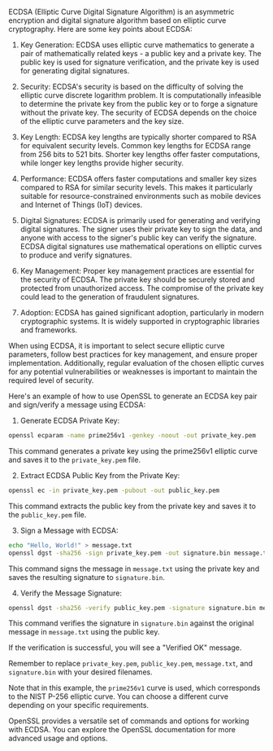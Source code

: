 ECDSA (Elliptic Curve Digital Signature Algorithm) is an asymmetric encryption and digital signature algorithm based on elliptic curve cryptography. Here are some key points about ECDSA:

1. Key Generation: ECDSA uses elliptic curve mathematics to generate a pair of mathematically related keys - a public key and a private key. The public key is used for signature verification, and the private key is used for generating digital signatures.

2. Security: ECDSA's security is based on the difficulty of solving the elliptic curve discrete logarithm problem. It is computationally infeasible to determine the private key from the public key or to forge a signature without the private key. The security of ECDSA depends on the choice of the elliptic curve parameters and the key size.

3. Key Length: ECDSA key lengths are typically shorter compared to RSA for equivalent security levels. Common key lengths for ECDSA range from 256 bits to 521 bits. Shorter key lengths offer faster computations, while longer key lengths provide higher security.

4. Performance: ECDSA offers faster computations and smaller key sizes compared to RSA for similar security levels. This makes it particularly suitable for resource-constrained environments such as mobile devices and Internet of Things (IoT) devices.

5. Digital Signatures: ECDSA is primarily used for generating and verifying digital signatures. The signer uses their private key to sign the data, and anyone with access to the signer's public key can verify the signature. ECDSA digital signatures use mathematical operations on elliptic curves to produce and verify signatures.

6. Key Management: Proper key management practices are essential for the security of ECDSA. The private key should be securely stored and protected from unauthorized access. The compromise of the private key could lead to the generation of fraudulent signatures.

7. Adoption: ECDSA has gained significant adoption, particularly in modern cryptographic systems. It is widely supported in cryptographic libraries and frameworks.

When using ECDSA, it is important to select secure elliptic curve parameters, follow best practices for key management, and ensure proper implementation. Additionally, regular evaluation of the chosen elliptic curves for any potential vulnerabilities or weaknesses is important to maintain the required level of security.

Here's an example of how to use OpenSSL to generate an ECDSA key pair and sign/verify a message using ECDSA:

1. Generate ECDSA Private Key:
```bash
openssl ecparam -name prime256v1 -genkey -noout -out private_key.pem
```
This command generates a private key using the prime256v1 elliptic curve and saves it to the `private_key.pem` file.

2. Extract ECDSA Public Key from the Private Key:
```bash
openssl ec -in private_key.pem -pubout -out public_key.pem
```
This command extracts the public key from the private key and saves it to the `public_key.pem` file.

3. Sign a Message with ECDSA:
```bash
echo "Hello, World!" > message.txt
openssl dgst -sha256 -sign private_key.pem -out signature.bin message.txt
```
This command signs the message in `message.txt` using the private key and saves the resulting signature to `signature.bin`.

4. Verify the Message Signature:
```bash
openssl dgst -sha256 -verify public_key.pem -signature signature.bin message.txt
```
This command verifies the signature in `signature.bin` against the original message in `message.txt` using the public key.

If the verification is successful, you will see a "Verified OK" message.

Remember to replace `private_key.pem`, `public_key.pem`, `message.txt`, and `signature.bin` with your desired filenames.

Note that in this example, the `prime256v1` curve is used, which corresponds to the NIST P-256 elliptic curve. You can choose a different curve depending on your specific requirements.

OpenSSL provides a versatile set of commands and options for working with ECDSA. You can explore the OpenSSL documentation for more advanced usage and options.
